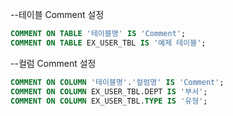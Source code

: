 --테이블 Comment 설정
```sql
COMMENT ON TABLE '테이블명' IS 'Comment';
COMMENT ON TABLE EX_USER_TBL IS '예제 테이블';
```

--컬럼 Comment 설정
```sql
COMMENT ON COLUMN '테이블명'.'컬럼명' IS 'Comment';
COMMENT ON COLUMN EX_USER_TBL.DEPT IS '부서';
COMMENT ON COLUMN EX_USER_TBL.TYPE IS '유형';
```
